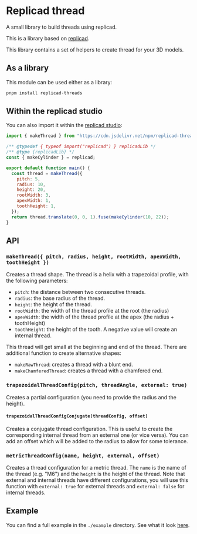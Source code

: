 # Replicad thread

A small library to build threads using replicad.

This is a library based on [replicad](https://replicad.xyz).

This library contains a set of helpers to create thread for your 3D models.

## As a library

This module can be used either as a library:

```js
pnpm install replicad-threads
```

## Within the replicad studio

You can also import it within the [replicad studio][studio]:

```js
import { makeThread } from "https://cdn.jsdelivr.net/npm/replicad-threads@latest/dist/studio/replicad-threads.js";

/** @typedef { typeof import("replicad") } replicadLib */
/** @type {replicadLib} */
const { makeCylinder } = replicad;

export default function main() {
  const thread = makeThread({
    pitch: 5,
    radius: 10,
    height: 20,
    rootWidth: 3,
    apexWidth: 1,
    toothHeight: 1,
  });
  return thread.translate(0, 0, 1).fuse(makeCylinder(10, 22));
}
```

[studio]: https://studio.replicad.xyz/workbench#code=UEsDBAoAAAAIABt7XFqfPNxtGgEAAPUBAAAHAAAAY29kZS5qc2VRTWvDMAy951eInJLSxW3HLimDwi477DjY2YuVRVtiG1sZLSX%252FfUqaNoUJ448nvadnmzrvAsMZOv2D701AbWCAOrgO0obZx1KpytjiOxps6TcUFllZ36mAvqVKmweeSPHQasbIypBMkXtD7l%252BNqKT7JFGrFRz45NFgLZ3HnauBJidZeiWluRi5Ht7oE1ZqYcL5LjOMqcrZeL3Hy6klazCIwPNNQhrjcbqstNV9y1D3tmJyVjhksxzOCUhchC6Ohb68S3bJj%252BGJq6aEp%252FUNCdpQH0vYbhasQfpquITdHRac4w8yLOzHBdUejzO6XVCW2uZ1FpnxId9Pa0Dug51tFhy0jeMHZJs1yNjmRd1HzO4fIxNrsNvleTL8AVBLAQIUAAoAAAAIABt7XFqfPNxtGgEAAPUBAAAHAAAAAAAAAAAAAAAAAAAAAABjb2RlLmpzUEsFBgAAAAABAAEANQAAAD8BAAAAAA%253D%253D

## API

### `makeThread({ pitch, radius, height, rootWidth, apexWidth, toothHeight })`

Creates a thread shape. The thread is a helix with a trapezoidal profile, with
the following parameters:

- `pitch`: the distance between two consecutive threads.
- `radius`: the base radius of the thread.
- `height`: the height of the thread.
- `rootWidth`: the width of the thread profile at the root (the radius)
- `apexWidth`: the width of the thread profile at the apex (the radius + toothHeight)
- `toothHeight`: the height of the tooth. A negative value will create an internal thread.

This thread will get small at the beginning and end of the thread. There are
additional function to create alternative shapes:

- `makeRawThread`: creates a thread with a blunt end.
- `makeChamferedThread`: creates a thread with a chamfered end.

### `trapezoidalThreadConfig(pitch, threadAngle, external: true)`

Creates a partial configuration (you need to provide the radius and the
height).

#### `trapezoidalThreadConfigConjugate(threadConfig, offset)`

Creates a conjugate thread configuration. This is useful to create the
corresponding internal thread from an external one (or vice versa). You can add
an offset which will be added to the radius to allow for some tolerance.

### `metricThreadConfig(name, height, external, offset)`

Creates a thread configuration for a metric thread. The `name` is the name of
the thread (e.g. "M6") and the `height` is the height of the thread. Note that
external and internal threads have different configurations, you will use this
function with `external: true` for external threads and `external: false` for
internal threads.

## Example

You can find a full example in the `./example` directory. See what it
look [here][example].

[example]: test

